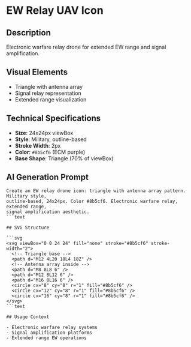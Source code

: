 # EW Relay UAV Icon

## Description

Electronic warfare relay drone for extended EW range and signal amplification.

## Visual Elements

- Triangle with antenna array
- Signal relay representation
- Extended range visualization

## Technical Specifications

- **Size**: 24x24px viewBox
- **Style**: Military, outline-based
- **Stroke Width**: 2px
- **Color**: `#8b5cf6` (ECM purple)
- **Base Shape**: Triangle (70% of viewBox)

## AI Generation Prompt

````text
Create an EW relay drone icon: triangle with antenna array pattern. Military style,
outline-based, 24x24px. Color #8b5cf6. Electronic warfare relay, extended range,
signal amplification aesthetic.
```text

## SVG Structure

```svg
<svg viewBox="0 0 24 24" fill="none" stroke="#8b5cf6" stroke-width="2">
  <!-- Triangle base -->
  <path d="M12 4L20 18L4 18Z" />
  <!-- Antenna array inside -->
  <path d="M8 8L8 6" />
  <path d="M12 8L12 6" />
  <path d="M16 8L16 6" />
  <circle cx="8" cy="8" r="1" fill="#8b5cf6" />
  <circle cx="12" cy="8" r="1" fill="#8b5cf6" />
  <circle cx="16" cy="8" r="1" fill="#8b5cf6" />
</svg>
```text

## Usage Context

- Electronic warfare relay systems
- Signal amplification platforms
- Extended range EW operations
````
